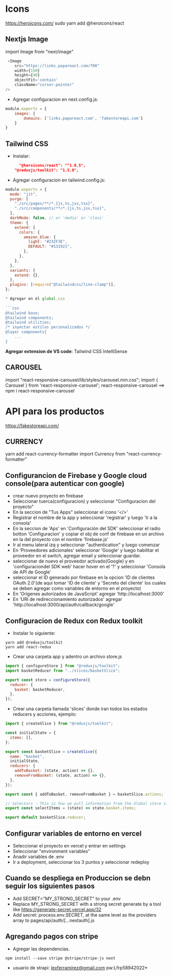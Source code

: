 # Icons 

https://heroicons.com/
sudo yarn add @heroicons/react

## Nextjs Image

import Image from "next/image"

```javascript 
 <Image
    src="https://links.papareact.com/f90"
    width={150}
    height={40}
    objectFit='contain'
    className="cursor-pointer"
/>
```

 * Agregar configuracion en next.config.js:
  
```javascript
module.exports = {
    images: {
        domains: ['links.papareact.com', 'fakestoreapi.com']
    }
}
```

## Tailwind CSS

* Instalar:

```json
      "@heroicons/react": "^1.0.5",
    "@reduxjs/toolkit": "1.5.0",
```

 * Agregar configuracion en tailwind.config.js:
  
```javascript
module.exports = {
  mode: "jit",
  purge: [
    "./src/pages/**/*.{js,ts,jsx,tsx}",
    "./src/components/**/*.{js,ts,jsx,tsx}",
  ],
  darkMode: false, // or 'media' or 'class'
  theme: {
    extend: {
      colors: {
        amazon_blue: {
          light: "#232F3E",
          DEFAULT: "#131921",
        },
      },
    },
  },
  variants: {
    extend: {},
  },
  plugins: [require("@tailwindcss/line-clamp")],
};

* Agregar en el global.css 
  
```css
@tailwind base;
@tailwind components;
@tailwind utilities;
/* inyectar estilos perzonalizados */
@layer components{
    ...
}
```

**Agregar extension de VS code**: Tailwind CSS IntelliSense

## CAROUSEL

import "react-responsive-carousel/lib/styles/carousel.min.css";
import { Carousel } from 'react-responsive-carousel';
react-responsive-carousel  ==> npm i react-responsive-carousel

# API para los productos

<https://fakestoreapi.com/>

## CURRENCY

yarn add react-currency-formatter
import Currency from "react-currency-formatter"


## Configurancion de Firebase y Google cloud console(para autenticar con google)

* crear nuevo proyecto en firebase 
* Seleccionar tuerca(configuracion) y seleccionar "Configuracion del proyecto"
* En la seccion de "Tus Apps" seleccionar el icono '</>'
* Registrar el nombre de la app y seleccionar 'registrar' y luego 'Ir a la consola'
* En la seccion de 'Aps' en 'Configuración del SDK' seleccionar el radio botton 'Configuracion' y copiar el obj de conf de firebase en un archivo en la del proyecto con el nombre 'firebase.js'
* Ir al menu lateral izq y seleccionar "authentication" y luego comenzar
* En 'Proveedores adicionales' seleccionar 'Google' y luego habilitar el proveedor en el switch, agregar email y seleccionar guardar.
* seleccionar de nuevo el proveedor activado(Google) y en 'configuraciondel SDK web' hacer hover en el '?' y seleccionar 'Consola de API de Google'
* seleccionar el ID generado por firebase en la opcion 'ID de clientes OAuth 2.0'(de aqui tomar 'ID de cliente' y 'Secreto del cliente' los cuales  se deben agregar como variables de entorno en el proyecto)
* En 'Orígenes autorizados de JavaScript' agregar 'http://localhost:3000'
* En 'URI de redireccionamiento autorizados' agregar 'http://localhost:3000/api/auth/callback/google'
  

## Configuracion de Redux con Redux toolkit

* Instalar lo siguiente:

```npm 
yarn add @reduxjs/toolkit
yarn add react-redux
```

* Crear una carpeta app y adentro un archivo store.js

```javascript
import { configureStore } from "@reduxjs/toolkit";
import basketReducer from "../slices/basketSlice";

export const store = configureStore({
  reducer: {
    basket: basketReducer,
  },
});

```

* Crear una carpeta llamada 'slices' donde iran todos los estados reducers y acciones, ejemplo:
  
```javascript
import { createSlice } from "@reduxjs/toolkit";

const initialState = {
  items: [],
};

export const basketSlice = createSlice({
  name: "basket",
  initialState,
  reducers: {
    addToBasket: (state, action) => {},
    removeFromBasket: (state, action) => {},
  },
});

export const { addToBasket, removeFromBasket } = basketSlice.actions;

// Selectors - This is how we pull information from the Global store slice
export const selectItems = (state) => state.basket.items;

export default basketSlice.reducer;

```

## Configurar variables de entorno en vercel

* Seleccionar el proyecto en vercel y entrar en settings 
* Seleccionar "environment variables"
* Anadir variables de .env
* Ir a deployment, seleccionar los 3 puntos y seleccionar redeploy

## Cuando se despliega en Produccion se debn seguir los siguientes pasos

* Add SECRET="MY_STRONG_SECRET" to your .env
* Replace MY_STRONG_SECRET with a strong secret generate by a tool like https://generate-secret.vercel.app/32
* Add secret: process.env.SECRET, at the same level as the providers array to pages/api/auth/[...nextauth].js

## Agregando pagos con stripe

* Agregar las dependencias.

```npm 
npm install --save stripe @stripe/stripe-js next
```

* usuario de strapi: lexferramirez@gmail.com pw:Lfrp58942022*

